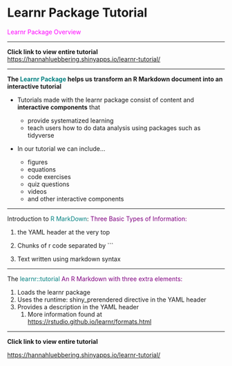 Learnr Package Tutorial
================

<span style="color: magenta;">Learnr Package Overview</span>

-----

**Click link to view entire tutorial**
<https://hannahluebbering.shinyapps.io/learnr-tutorial/>

-----

**The <span style="color: teal;">Learnr Package</span> helps us
transform an R Markdown document into an interactive tutorial**

  - Tutorials made with the learnr package consist of content and
    **interactive components** that
      - provide systematized learning
      - teach users how to do data analysis using packages such as
        tidyverse

  - In our tutorial we can include…
      - figures
      - equations
      - code exercises
      - quiz questions
      - videos
      - and other interactive components

-----

Introduction to <span style="color: teal;">R MarkDown</span>:
<span style="color: purple;">Three Basic Types of Information:</span>

1.  the YAML header at the very top

2.  Chunks of r code separated by \`\`\`

3.  Text written using markdown syntax

-----

The <span style="color: teal;">learnr::tutorial</span>
<span style="color: purple;">An R Markdown with three extra
elements:</span>

1.  Loads the learnr package
2.  Uses the runtime: shiny\_prerendered directive in the YAML header
3.  Provides a description in the YAML header
    1.  More information found at
        <https://rstudio.github.io/learnr/formats.html>

-----

**Click link to view entire tutorial**

<https://hannahluebbering.shinyapps.io/learnr-tutorial/>
